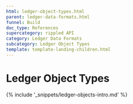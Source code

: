 ```yaml
---
html: ledger-object-types.html
parent: ledger-data-formats.html
funnel: Build
doc_type: References
supercategory: rippled API
category: Ledger Data Formats
subcategory: Ledger Object Types
template: template-landing-children.html
---
```

# Ledger Object Types

{% include '_snippets/ledger-objects-intro.md' %}
